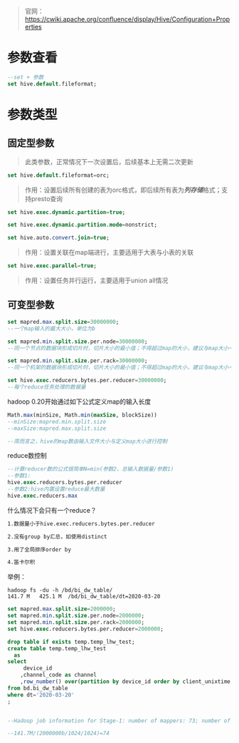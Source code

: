 > 官网：https://cwiki.apache.org/confluence/display/Hive/Configuration+Properties

# 参数查看

```sql
--set + 参数
set hive.default.fileformat;
```



# 参数类型

## 固定型参数

> 此类参数，正常情况下一次设置后，后续基本上无需二次更新



```sql
set hive.default.fileformat=orc;
```

> 作用：设置后续所有创建的表为orc格式，即后续所有表为***列存储***格式；支持presto查询



```sql
set hive.exec.dynamic.partition=true;

set hive.exec.dynamic.partition.mode=nonstrict;
```



```sql
set hive.auto.convert.join=true;
```

> 作用：设置关联在map端进行，主要适用于大表与小表的关联



```sql
set hive.exec.parallel=true;
```

> 作用：设置任务并行运行，主要适用于union all情况



## 可变型参数

```sql
set mapred.max.split.size=30000000;
--一个map输入的最大大小，单位为b

set mapred.min.split.size.per.node=30000000;
--同一个节点的数据块形成切片时，切片大小的最小值；不得超过map的大小，建议与map大小一致

set mapred.min.split.size.per.rack=30000000;
--同一个机架的数据块形成切片时，切片大小的最小值；不得超过map的大小，建议与map大小一致

set hive.exec.reducers.bytes.per.reducer=30000000;
--每个reduce任务处理的数据量
```



hadoop 0.20开始通过如下公式定义map的输入长度

```sql
Math.max(minSize, Math.min(maxSize, blockSize))
--minSize:mapred.min.split.size
--maxSize:mapred.max.split.size

--简而言之，hive的map数由输入文件大小与定义map大小进行控制
```



reduce数控制

```sql
--计算reducer数的公式很简单N=min(参数2，总输入数据量/参数1)
--参数1:
hive.exec.reducers.bytes.per.reducer
--参数2:hive内置设置reduce最大数量
hive.exec.reducers.max
```



什么情况下会只有一个reduce？

```tex
1.数据量小于hive.exec.reducers.bytes.per.reducer

2.没有group by汇总，如使用distinct

3.用了全局排序order by

4.笛卡尔积
```





举例：

```shell
hadoop fs -du -h /bd/bi_dw_table/
141.7 M   425.1 M  /bd/bi_dw_table/dt=2020-03-20
```

```sql
set mapred.max.split.size=2000000;
set mapred.min.split.size.per.node=2000000;
set mapred.min.split.size.per.rack=2000000;
set hive.exec.reducers.bytes.per.reducer=2000000;

drop table if exists temp.temp_lhw_test;
create table temp.temp_lhw_test
  as
select
     device_id
    ,channel_code as channel
    ,row_number() over(partition by device_id order by client_unixtime asc) as rnk
from bd.bi_dw_table
where dt='2020-03-20'
;


--Hadoop job information for Stage-1: number of mappers: 73; number of reducers: 75

--141.7M/(2000000b/1024/1024)=74
```

